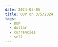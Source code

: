```yaml
---
date: 2024-03-05
title: UUP on 3/5/2024
tags: 
  - UUP
  - dollar
  - currencies
  - sell
---
```

<div class="post">
<snapshot-grid 
    :reports="['2024/03/04/CTA/dollar', '2024/03/05/CTA/dollar', '2024/03/05/MTP/UUP']"
    chart="2024/03/05/Chart/UUP"
/>
<p>

</p>
<p>

</p>
</div>